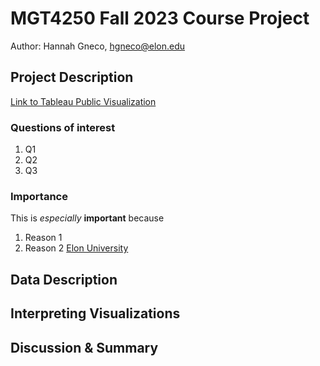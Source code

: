 # MGT4250 Fall 2023 Course Project
Author: Hannah Gneco, hgneco@elon.edu

## Project Description

[Link to Tableau Public Visualization](url)

### Questions of interest
1. Q1
2. Q2
3. Q3

### Importance
This is *especially* **important** because
 1. Reason 1
 2. Reason 2 [Elon University](https://elon.edu)

## Data Description

## Interpreting Visualizations

## Discussion & Summary
